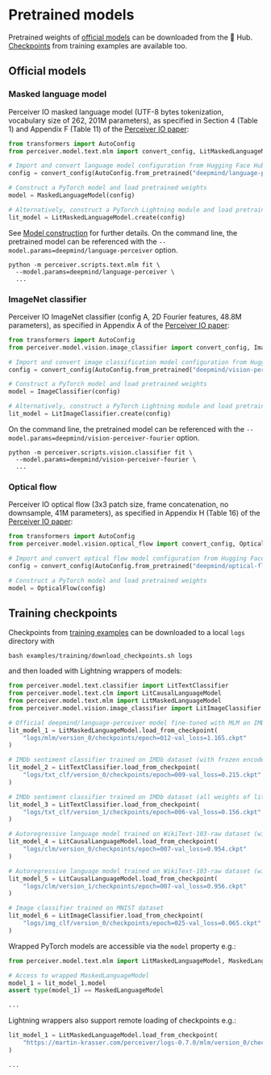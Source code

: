 # Pretrained models

Pretrained weights of [official models](#official-models) can be downloaded from the 🤗 Hub. [Checkpoints](#training-checkpoints)
from training examples are available too.

## Official models

### Masked language model

Perceiver IO masked language model (UTF-8 bytes tokenization, vocabulary size of 262, 201M parameters), as specified
in Section 4 (Table 1) and Appendix F (Table 11) of the [Perceiver IO paper](https://arxiv.org/abs/2107.14795):

```python
from transformers import AutoConfig
from perceiver.model.text.mlm import convert_config, LitMaskedLanguageModel, MaskedLanguageModel

# Import and convert language model configuration from Hugging Face Hub
config = convert_config(AutoConfig.from_pretrained("deepmind/language-perceiver"))

# Construct a PyTorch model and load pretrained weights
model = MaskedLanguageModel(config)

# Alternatively, construct a PyTorch Lightning module and load pretrained weights  
lit_model = LitMaskedLanguageModel.create(config)
```

See [Model construction](model-construction.md) for further details. On the command line, the pretrained model can be
referenced with the `--model.params=deepmind/language-perceiver` option.

```shell
python -m perceiver.scripts.text.mlm fit \
  --model.params=deepmind/language-perceiver \
  ...
```

### ImageNet classifier

Perceiver IO ImageNet classifier (config A, 2D Fourier features, 48.8M parameters), as specified in Appendix A of the
[Perceiver IO paper](https://arxiv.org/abs/2107.14795):

```python
from transformers import AutoConfig
from perceiver.model.vision.image_classifier import convert_config, ImageClassifier, LitImageClassifier

# Import and convert image classification model configuration from Hugging Face Hub
config = convert_config(AutoConfig.from_pretrained("deepmind/vision-perceiver-fourier"))

# Construct a PyTorch model and load pretrained weights
model = ImageClassifier(config)

# Alternatively, construct a PyTorch Lightning module and load pretrained weights  
lit_model = LitImageClassifier.create(config)
```

On the command line, the pretrained model can be referenced with the `--model.params=deepmind/vision-perceiver-fourier`
option.

```shell
python -m perceiver.scripts.vision.classifier fit \
  --model.params=deepmind/vision-perceiver-fourier \
  ...
```

### Optical flow

Perceiver IO optical flow (3x3 patch size, frame concatenation, no downsample, 41M parameters),
as specified in Appendix H (Table 16) of the [Perceiver IO paper](https://arxiv.org/abs/2107.14795):

```python
from transformers import AutoConfig
from perceiver.model.vision.optical_flow import convert_config, OpticalFlow

# Import and convert optical flow model configuration from Hugging Face Hub
config = convert_config(AutoConfig.from_pretrained("deepmind/optical-flow-perceiver"))

# Construct a PyTorch model and load pretrained weights
model = OpticalFlow(config)
```

## Training checkpoints

Checkpoints from [training examples](training-examples.md) can be downloaded to a local `logs` directory with

```shell
bash examples/training/download_checkpoints.sh logs
```

and then loaded with Lightning wrappers of models:

```python
from perceiver.model.text.classifier import LitTextClassifier
from perceiver.model.text.clm import LitCausalLanguageModel
from perceiver.model.text.mlm import LitMaskedLanguageModel
from perceiver.model.vision.image_classifier import LitImageClassifier

# Official deepmind/language-perceiver model fine-tuned with MLM on IMDb dataset
lit_model_1 = LitMaskedLanguageModel.load_from_checkpoint(
    "logs/mlm/version_0/checkpoints/epoch=012-val_loss=1.165.ckpt"
)

# IMDb sentiment classifier trained on IMDb dataset (with frozen encoder of lit_model_1)
lit_model_2 = LitTextClassifier.load_from_checkpoint(
    "logs/txt_clf/version_0/checkpoints/epoch=009-val_loss=0.215.ckpt"
)

# IMDb sentiment classifier trained on IMDb dataset (all weights of lit_model_2 fine-tuned)
lit_model_3 = LitTextClassifier.load_from_checkpoint(
    "logs/txt_clf/version_1/checkpoints/epoch=006-val_loss=0.156.ckpt"
)

# Autoregressive language model trained on WikiText-103-raw dataset (without random sequence truncation)
lit_model_4 = LitCausalLanguageModel.load_from_checkpoint(
    "logs/clm/version_0/checkpoints/epoch=007-val_loss=0.954.ckpt"
)

# Autoregressive language model trained on WikiText-103-raw dataset (with random sequence truncation)
lit_model_5 = LitCausalLanguageModel.load_from_checkpoint(
    "logs/clm/version_1/checkpoints/epoch=007-val_loss=0.956.ckpt"
)

# Image classifier trained on MNIST dataset
lit_model_6 = LitImageClassifier.load_from_checkpoint(
    "logs/img_clf/version_0/checkpoints/epoch=025-val_loss=0.065.ckpt"
)
```

Wrapped PyTorch models are accessible via the `model` property e.g.:

```python
from perceiver.model.text.mlm import LitMaskedLanguageModel, MaskedLanguageModel

# Access to wrapped MaskedLanguageModel
model_1 = lit_model_1.model
assert type(model_1) == MaskedLanguageModel

...
```

Lightning wrappers also support remote loading of checkpoints e.g.:

```python
lit_model_1 = LitMaskedLanguageModel.load_from_checkpoint(
    "https://martin-krasser.com/perceiver/logs-0.7.0/mlm/version_0/checkpoints/epoch=012-val_loss=1.165.ckpt"
)

...
```
